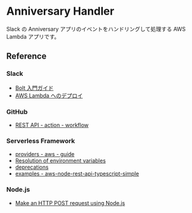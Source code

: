 # Anniversary Handler

Slack の Anniversary アプリのイベントをハンドリングして処理する
AWS Lambda アプリです。

## Reference

### Slack

- [Bolt 入門ガイド](https://slack.dev/bolt-js/ja-jp/tutorial/getting-started)
- [AWS Lambda へのデプロイ](https://slack.dev/bolt-js/ja-jp/deployments/aws-lambda)

### GitHub

- [REST API - action - workflow](https://docs.github.com/ja/rest/reference/actions#workflows)

### Serverless Framework

- [providers - aws - guide](https://www.serverless.com/framework/docs/providers/aws/guide/serverless.yml/)
- [Resolution of environment variables](https://www.serverless.com/framework/docs/environment-variables/)
- [deprecations](https://www.serverless.com/framework/docs/deprecations/)
- [examples - aws-node-rest-api-typescript-simple](https://github.com/serverless/examples/tree/master/aws-node-rest-api-typescript-simple)

### Node.js

- [Make an HTTP POST request using Node.js](https://nodejs.dev/learn/make-an-http-post-request-using-nodejs)
